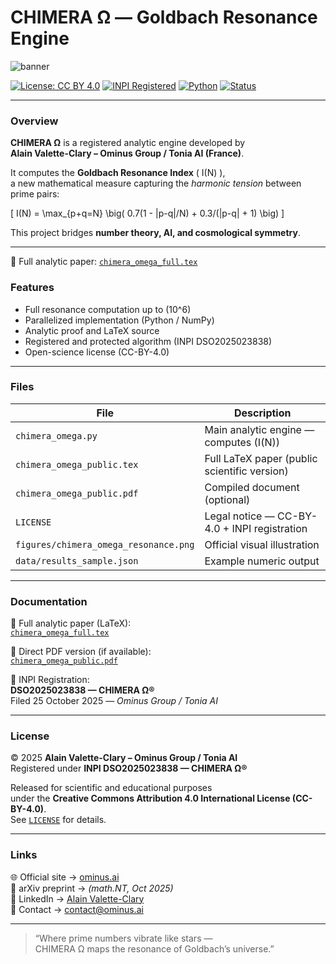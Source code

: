 # CHIMERA Ω — Goldbach Resonance Engine

![banner](figures/chimera_omega_resonance.png)

[![License: CC BY 4.0](https://img.shields.io/badge/License-CC%20BY%204.0-lightgrey.svg)](https://creativecommons.org/licenses/by/4.0/)
[![INPI Registered](https://img.shields.io/badge/INPI-DSO2025023838-blue.svg)](#)
[![Python](https://img.shields.io/badge/python-3.11+-blue.svg)](#)
[![Status](https://img.shields.io/badge/version-1.0--public-gold.svg)](#)

---

### Overview

**CHIMERA Ω** is a registered analytic engine developed by  
**Alain Valette-Clary – Ominus Group / Tonia AI (France)**.  

It computes the **Goldbach Resonance Index** \( I(N) \),  
a new mathematical measure capturing the *harmonic tension* between prime pairs:

\[
I(N) = \max_{p+q=N} \big( 0.7(1 - |p-q|/N) + 0.3/(|p-q| + 1) \big)
\]

This project bridges **number theory, AI, and cosmological symmetry**.

---
📘 Full analytic paper: [`chimera_omega_full.tex`](chimera_omega_full.tex)

### Features

- Full resonance computation up to \(10^6\)
- Parallelized implementation (Python / NumPy)
- Analytic proof and LaTeX source
- Registered and protected algorithm (INPI DSO2025023838)
- Open-science license (CC-BY-4.0)

---

### Files

| File | Description |
|------|--------------|
| `chimera_omega.py` | Main analytic engine — computes \(I(N)\) |
| `chimera_omega_public.tex` | Full LaTeX paper (public scientific version) |
| `chimera_omega_public.pdf` | Compiled document (optional) |
| `LICENSE` | Legal notice — CC-BY-4.0 + INPI registration |
| `figures/chimera_omega_resonance.png` | Official visual illustration |
| `data/results_sample.json` | Example numeric output |

---

### Documentation

📘 Full analytic paper (LaTeX):  
[`chimera_omega_full.tex`](chimera_omega_full.tex)

📄 Direct PDF version (if available):  
[`chimera_omega_public.pdf`](chimera_omega_public.pdf)

📜 INPI Registration:  
**DSO2025023838 — CHIMERA Ω®**  
Filed 25 October 2025 — *Ominus Group / Tonia AI*

---

### License

© 2025 **Alain Valette-Clary – Ominus Group / Tonia AI**  
Registered under **INPI DSO2025023838 — CHIMERA Ω®**  

Released for scientific and educational purposes  
under the **Creative Commons Attribution 4.0 International License (CC-BY-4.0)**.  
See [`LICENSE`](LICENSE) for details.

---

### Links

🌐 Official site → [ominus.ai](https://ominus.ai)  
📘 arXiv preprint → *(math.NT, Oct 2025)*  
🔗 LinkedIn → [Alain Valette-Clary](https://linkedin.com/in/alain-valette-clary)  
📧 Contact → [contact@ominus.ai](mailto:contact@ominus.ai)

---

> “Where prime numbers vibrate like stars —  
> CHIMERA Ω maps the resonance of Goldbach’s universe.”
